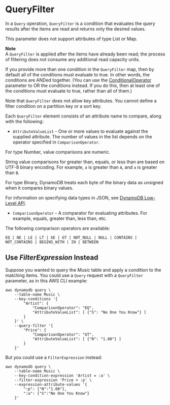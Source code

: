 # QueryFilter<a name="LegacyConditionalParameters.QueryFilter"></a>

In a `Query` operation, `QueryFilter` is a condition that evaluates the query results after the items are read and returns only the desired values\.

This parameter does not support attributes of type List or Map\.

**Note**  
A `QueryFilter` is applied after the items have already been read; the process of filtering does not consume any additional read capacity units\.

If you provide more than one condition in the `QueryFilter` map, then by default all of the conditions must evaluate to true\. In other words, the conditions are ANDed together\. \(You can use the [ConditionalOperator](LegacyConditionalParameters.ConditionalOperator.md) parameter to OR the conditions instead\. If you do this, then at least one of the conditions must evaluate to true, rather than all of them\.\)

Note that `QueryFilter` does not allow key attributes\. You cannot define a filter condition on a partition key or a sort key\.

Each `QueryFilter` element consists of an attribute name to compare, along with the following:
+  `AttributeValueList` \- One or more values to evaluate against the supplied attribute\. The number of values in the list depends on the operator specified in `ComparisonOperator`\.

  For type Number, value comparisons are numeric\.

  String value comparisons for greater than, equals, or less than are based on UTF\-8 binary encoding\. For example, `a` is greater than `A`, and `a` is greater than `B`\.

  For type Binary, DynamoDB treats each byte of the binary data as unsigned when it compares binary values\.

  For information on specifying data types in JSON, see [DynamoDB Low\-Level API](Programming.LowLevelAPI.md)\.
+  `ComparisonOperator` \- A comparator for evaluating attributes\. For example, equals, greater than, less than, etc\.

  The following comparison operators are available:

   `EQ | NE | LE | LT | GE | GT | NOT_NULL | NULL | CONTAINS | NOT_CONTAINS | BEGINS_WITH | IN | BETWEEN` 

## Use *FilterExpression* Instead<a name="w66aac42c23c27c17"></a>

Suppose you wanted to query the *Music* table and apply a condition to the matching items\. You could use a `Query` request with a `QueryFilter` parameter, as in this AWS CLI example:

```
aws dynamodb query \
    --table-name Music \
    --key-conditions '{
        "Artist": {
            "ComparisonOperator": "EQ",
            "AttributeValueList": [ {"S": "No One You Know"} ]
        }   
    }' \
    --query-filter '{
        "Price": {
            "ComparisonOperator": "GT",
            "AttributeValueList": [ {"N": "1.00"} ]
        }   
    }'
```

But you could use a `FilterExpression` instead:

```
aws dynamodb query \
    --table-name Music \
    --key-condition-expression 'Artist = :a' \
    --filter-expression 'Price > :p' \
    --expression-attribute-values '{
        ":p": {"N":"1.00"}, 
        ":a": {"S":"No One You Know"}
    }'
```